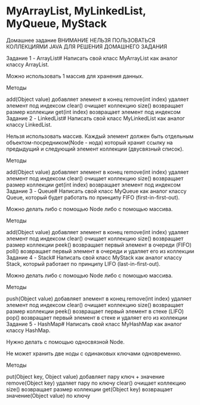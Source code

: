 # MyArrayList, MyLinkedList, MyQueue, MyStack
Домашнее задание
ВНИМАНИЕ
НЕЛЬЗЯ ПОЛЬЗОВАТЬСЯ КОЛЛЕКЦИЯМИ JAVA ДЛЯ РЕШЕНИЯ ДОМАШНЕГО ЗАДАНИЯ

Задание 1 - ArrayList#
Написать свой класс MyArrayList как аналог классу ArrayList.

Можно использовать 1 массив для хранения данных.

Методы

add(Object value) добавляет элемент в конец
remove(int index) удаляет элемент под индексом
clear() очищает коллекцию
size() возвращает размер коллекции
get(int index) возвращает элемент под индексом
Задание 2 - LinkedList#
Написать свой класс MyLinkedList как аналог классу LinkedList.

Нельзя использовать массив. Каждый элемент должен быть отдельным объектом-посредником(Node - нода) который хранит ссылку на предыдущий и следующий элемент коллекции (двусвязный список).

Методы

add(Object value) добавляет элемент в конец
remove(int index) удаляет элемент под индексом
clear() очищает коллекцию
size() возвращает размер коллекции
get(int index) возвращает элемент под индексом
Задание 3 - Queue#
Написать свой класс MyQueue как аналог классу Queue, который будет работать по принципу FIFO (first-in-first-out).

Можно делать либо с помощью Node либо с помощью массива.

Методы

add(Object value) добавляет элемент в конец
remove(int index) удаляет элемент под индексом
clear() очищает коллекцию
size() возвращает размер коллекции
peek() возвращает первый элемент в очереди (FIFO)
poll() возвращает первый элемент в очереди и удаляет его из коллекции
Задание 4 - Stack#
Написать свой класс MyStack как аналог классу Stack, который работает по принципу LIFO (last-in-first-out).

Можно делать либо с помощью Node либо с помощью массива.

Методы

push(Object value) добавляет элемент в конец
remove(int index) удаляет элемент под индексом
clear() очищает коллекцию
size() возвращает размер коллекции
peek() возвращает первый элемент в стеке (LIFO)
pop() возвращает первый элемент в стеке и удаляет его из коллекции
Задание 5 - HashMap#
Написать свой класс MyHashMap как аналог классу HashMap.

Нужно делать с помощью односвязной Node.

Не может хранить две ноды с одинаковых ключами одновременно.

Методы

put(Object key, Object value) добавляет пару ключ + значение
remove(Object key) удаляет пару по ключу
clear() очищает коллекцию
size() возвращает размер коллекции
get(Object key) возвращает значение(Object value) по ключу